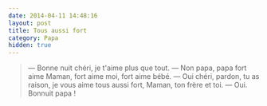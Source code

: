 ```yaml
---
date: 2014-04-11 14:48:16
layout: post
title: Tous aussi fort
category: Papa
hidden: true
---
```


> — Bonne nuit chéri, je t'aime plus que tout.
> — Non papa, papa fort aime Maman, fort aime moi, fort aime bébé.
> — Oui chéri, pardon, tu as raison, je vous aime tous aussi fort, Maman, ton frère et toi.
> — Oui. Bonnuit papa !

